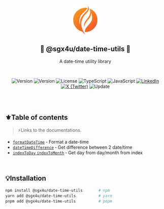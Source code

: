 <p align="center">
	<img src="./logo.png" width="100px" align="center" alt="SGX4U" />
	<h2 align="center">🌟 @sgx4u/date-time-utils 🌟</h2>
	<p align="center">A date-time utility library</p>
</p>

<br/>

<p align="center">
	<!-- NPM Version -->
	<img src="https://img.shields.io/npm/v/%40sgx4u%2Fdate-time-utils?style=for-the-badge&labelColor=353535&color=3b82f6" alt="Version">
	<!-- Tests -->
	<img src="https://img.shields.io/badge/test%20passing-65a30d?style=for-the-badge" alt="Version">
	<!-- License -->
	<img src="https://img.shields.io/github/license/sgx4u/sgx4u-date-time-utils?style=for-the-badge&labelColor=353535&color=4f46e5" alt="License">
	<!-- TypeScript -->
	<img src="https://img.shields.io/badge/typescript-%23007ACC.svg?style=for-the-badge&logo=typescript&logoColor=white" alt="TypeScript">
	<!-- JavaScript -->
	<img src="https://img.shields.io/badge/javascript-%23323330.svg?style=for-the-badge&logo=javascript&logoColor=%23F7DF1E" alt="JavaScript">
	<!-- LinkedIn -->
	<a href="https://www.linkedin.com/in/sgx4u" rel="nofollow"><img src="https://img.shields.io/twitter/url?url=https%3A%2F%2Fwww.linkedin.com%2Fin%2Fsgx4u%2F&style=for-the-badge&logo=linkedin&label=SGX4U&labelColor=%230077B5&color=%23353535" alt="LinkedIn"></a>
	<!-- X (Twitter) -->
	<a href="https://x.com/sgx4u" rel="nofollow"><img src="https://img.shields.io/twitter/url?url=https%3A%2F%2Fx.com%2Fsgx4u&style=for-the-badge&logo=x&label=sgx4u&labelColor=353535" alt="X (Twitter)"></a>
	<!-- Last Update -->
	<img src="https://img.shields.io/npm/last-update/%40sgx4u%2Fdate-time-utils?style=for-the-badge&labelColor=353535&color=f15b2a" alt="Update">
</p>

<br/>
<br/>

## ⚜️Table of contents

> ⚡Links to the documentations.

-   [`formatDateTime`](./src/format-date-time/format-date-time.md) &dash; Format a date-time
-   [`dateTimeDifference`](./src/date-time-difference/date-time-difference.md) &dash; Get difference between 2 date/time
-   [`indexToDay` `indexToMonth`](./src/index-to-name/index-to-name.md) &dash; Get day from day/month from index

<br/>

## 💡Installation

```sh
npm install @sgx4u/date-time-utils       # npm
yarn add @sgx4u/date-time-utils          # yarn
pnpm add @sgx4u/date-time-utils          # pnpm
```
